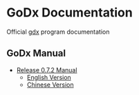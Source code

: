 # GoDx Documentation

Official [gdx](https://github.com/DxChainNetwork/godx) program documentation

## GoDx Manual

* [Release 0.7.2 Manual](./gdx/gdx-manual-release0.7.2/)
  * [English Version](./gdx/gdx-manual-release0.7.2/manual0.7.2_en.md)
  * [Chinese Version](./gdx/gdx-manual-release0.7.2/manual0.7.2_ch.md)


